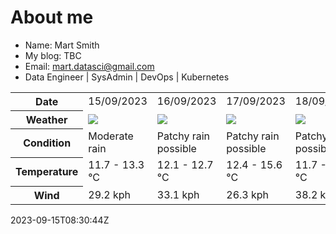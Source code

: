 # About me

- Name: Mart Smith
- My blog: TBC
- Email: [mart.datasci@gmail.com](mailto:mart.datasci6@gmail.com)
- Data Engineer | SysAdmin | DevOps | Kubernetes


<table>
    <tr>
        <th>Date</th>
        <td>15/09/2023</td><td>16/09/2023</td><td>17/09/2023</td><td>18/09/2023</td><td>19/09/2023</td><td>20/09/2023</td><td>21/09/2023</td>
    </tr>
    <tr>
        <th>Weather</th>
        <td><img src="https://cdn.weatherapi.com/weather/64x64/day/302.png"/></td><td><img src="https://cdn.weatherapi.com/weather/64x64/day/176.png"/></td><td><img src="https://cdn.weatherapi.com/weather/64x64/day/176.png"/></td><td><img src="https://cdn.weatherapi.com/weather/64x64/day/176.png"/></td><td><img src="https://cdn.weatherapi.com/weather/64x64/day/176.png"/></td><td><img src="https://cdn.weatherapi.com/weather/64x64/day/176.png"/></td><td><img src="https://cdn.weatherapi.com/weather/64x64/day/119.png"/></td>
    </tr>
    <tr>
        <th>Condition</th>
        <td width="200px">Moderate rain</td><td width="200px">Patchy rain possible</td><td width="200px">Patchy rain possible</td><td width="200px">Patchy rain possible</td><td width="200px">Patchy rain possible</td><td width="200px">Patchy rain possible</td><td width="200px">Cloudy</td>
    </tr>
    <tr>
        <th>Temperature</th>
        <td>11.7 -  13.3 °C</td><td>12.1 -  12.7 °C</td><td>12.4 -  15.6 °C</td><td>11.7 -  16.9 °C</td><td>10.8 -  14.3 °C</td><td>11.1 -  15.2 °C</td><td>10.2 -  14.4 °C</td>
    </tr>
    <tr>
        <th>Wind</th>
        <td>29.2 kph</td><td>33.1 kph</td><td>26.3 kph</td><td>38.2 kph</td><td>34.9 kph</td><td>28.4 kph</td><td>16.6 kph</td>
    </tr>
</table>


2023-09-15T08:30:44Z


